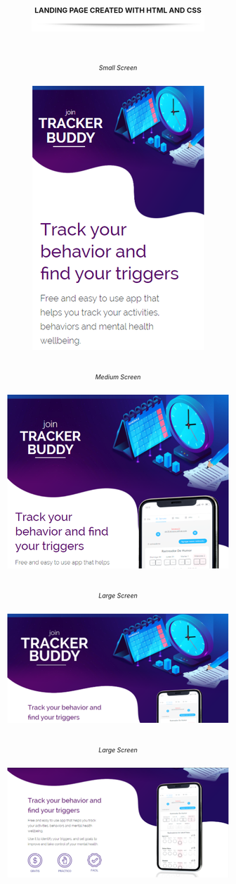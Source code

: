   <div align= "center" style="margin-top: 40px; margin-bottom: 71px">
      <h3 style="margin-bottom: auto">
        LANDING PAGE CREATED WITH HTML AND CSS
      </h3>
      <img
        src="assets/images/hr.png"
        alt="horizontal_line"
        height=38px
      />
    </div>
    <div  style="text-align: center">
      <div style="margin-bottom:50px">
      <h6>Small Screen</h6>
        <img
          src="images/mobile_view.png
        "
          alt="image"
        />
      </div>
      <div style="margin-bottom:50px">
      <h6>Medium Screen</h6>
        <img
          src="images/tablet_view.png
"
          alt="image"
        />
      </div>
      <div style="margin-bottom:50px">
      <h6>Large Screen</h6>
        <img
          src="images/laptop_view.png
"
          alt="image"
        />
      </div style="margin-bottom:50px">
      <div>
      <h6>Large Screen</h6>
        <img
          src="images/laptop_view_2.png
    "
          alt="image"
        />
      </div>
    </div>
